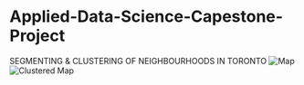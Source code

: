 # Applied-Data-Science-Capestone-Project
SEGMENTING & CLUSTERING OF NEIGHBOURHOODS IN TORONTO
![Map](https://user-images.githubusercontent.com/88282345/127787109-397c7e97-2fd1-4fed-a45d-828b526bc004.JPG)
![Clustered Map](https://user-images.githubusercontent.com/88282345/127787158-74a00592-0c16-492c-8d04-79550cfbaeb1.JPG)
